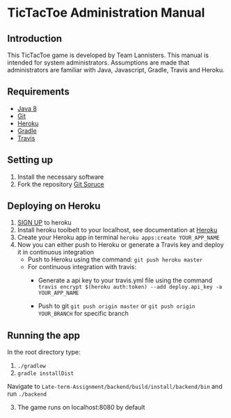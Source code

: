 # TicTacToe Administration Manual #

## Introduction ##

This TicTacToe game is developed by Team Lannisters. This manual is intended for system administrators. 
Assumptions are made that administrators are familiar with Java, Javascript, Gradle, Travis and Heroku.

## Requirements ##

* [Java 8](http://www.oracle.com/technetwork/java/javase/downloads/jdk8-downloads-2133151.html)
* [Git](https://git-scm.com/book/en/v2/Getting-Started-Installing-Git)
* [Heroku](https://devcenter.heroku.com/articles/heroku-cli)
* [Gradle](https://docs.gradle.org/current/userguide/installation.html)
* [Travis](https://github.com/travis-ci/travis.rb)

## Setting up ##

1. Install the necessary software
2. Fork the repository [Git Soruce](https://github.com/The-Lannisters/Late-term-Assignment)

## Deploying on Heroku ##

1. [SIGN UP](https://www.heroku.com/) to heroku
2. Install heroku toolbelt to your localhost, see documentation at [Heroku](https://toolbelt.heroku.com)
3. Create your Heroku app in terminal `heroku apps:create YOUR_APP_NAME`
4. Now you can either push to Heroku or generate a Travis key and deploy it in continuous integration
    * Push to Heroku using the command: `git push heroku master`
    * For continuous integration with travis:
        * Generate a api key to your travis.yml file using the command `travis encrypt $(heroku auth:token) --add deploy.api_key -a YOUR_APP_NAME`
        
        * Push to git `git push origin master` or `git push origin YOUR_BRANCH` for specific branch

## Running the app ##
In the root directory type:
1. `./gradlew`
2. `gradle installDist`

Navigate to `Late-term-Assignment/backend/build/install/backend/bin` and run `./backend`

3. The game runs on localhost:8080 by default
